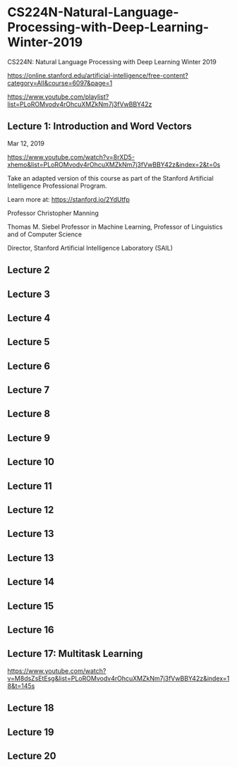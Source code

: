 # CS224N-Natural-Language-Processing-with-Deep-Learning-Winter-2019
CS224N: Natural Language Processing with Deep Learning Winter 2019

https://online.stanford.edu/artificial-intelligence/free-content?category=All&course=6097&page=1


https://www.youtube.com/playlist?list=PLoROMvodv4rOhcuXMZkNm7j3fVwBBY42z




## Lecture 1: Introduction and Word Vectors

Mar 12, 2019

https://www.youtube.com/watch?v=8rXD5-xhemo&list=PLoROMvodv4rOhcuXMZkNm7j3fVwBBY42z&index=2&t=0s


Take an adapted version of this course as part of the Stanford Artificial Intelligence Professional Program. 

Learn more at: https://stanford.io/2YdUtfp

Professor Christopher Manning

Thomas M. Siebel Professor in Machine Learning, Professor of Linguistics and of Computer Science

Director, Stanford Artificial Intelligence Laboratory (SAIL)


## Lecture 2

## Lecture 3

## Lecture 4

## Lecture 5

## Lecture 6

## Lecture 7

## Lecture 8

## Lecture 9

## Lecture 10


## Lecture 11

## Lecture 12

## Lecture 13

## Lecture 13

## Lecture 14

## Lecture 15

## Lecture 16

## Lecture 17: Multitask Learning

https://www.youtube.com/watch?v=M8dsZsEtEsg&list=PLoROMvodv4rOhcuXMZkNm7j3fVwBBY42z&index=18&t=145s

## Lecture 18

## Lecture 19

## Lecture 20

